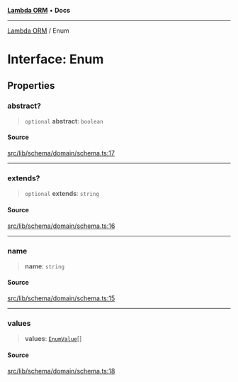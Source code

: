 [**Lambda ORM**](../README.md) • **Docs**

***

[Lambda ORM](../README.md) / Enum

# Interface: Enum

## Properties

### abstract?

> `optional` **abstract**: `boolean`

#### Source

[src/lib/schema/domain/schema.ts:17](https://github.com/lambda-orm/lambdaorm-base/blob/e3a7772bb5fa4082532c38729067cbcb8dfa89b9/src/lib/schema/domain/schema.ts#L17)

***

### extends?

> `optional` **extends**: `string`

#### Source

[src/lib/schema/domain/schema.ts:16](https://github.com/lambda-orm/lambdaorm-base/blob/e3a7772bb5fa4082532c38729067cbcb8dfa89b9/src/lib/schema/domain/schema.ts#L16)

***

### name

> **name**: `string`

#### Source

[src/lib/schema/domain/schema.ts:15](https://github.com/lambda-orm/lambdaorm-base/blob/e3a7772bb5fa4082532c38729067cbcb8dfa89b9/src/lib/schema/domain/schema.ts#L15)

***

### values

> **values**: [`EnumValue`](EnumValue.md)[]

#### Source

[src/lib/schema/domain/schema.ts:18](https://github.com/lambda-orm/lambdaorm-base/blob/e3a7772bb5fa4082532c38729067cbcb8dfa89b9/src/lib/schema/domain/schema.ts#L18)
